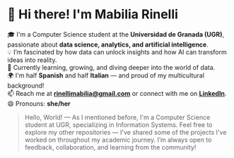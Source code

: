 # 👋 Hi there! I'm Mabilia Rinelli  

🎓 I'm a Computer Science student at the **Universidad de Granada (UGR)**, passionate about **data science, analytics, and artificial intelligence**.  
💡 I’m fascinated by how data can unlock insights and how AI can transform ideas into reality.  
🌱 Currently learning, growing, and diving deeper into the world of data.  
🌍 I'm half **Spanish** and half **Italian** — and proud of my multicultural background!  
📫 Reach me at **rinellimabilia@gmail.com** or connect with me on **[LinkedIn]([www.linkedin.com/in/mabilia-rinelli](https://www.linkedin.com/in/mabilia-rinelli/))**.  
😄 Pronouns: **she/her**  

> Hello, World! — As I mentioned before, I'm a Computer Science student at UGR, specializing in Information Systems.
> Feel free to explore my other repositories — I've shared some of the projects I've worked on throughout my academic journey.
> I’m always open to feedback, collaboration, and learning from the community!  
